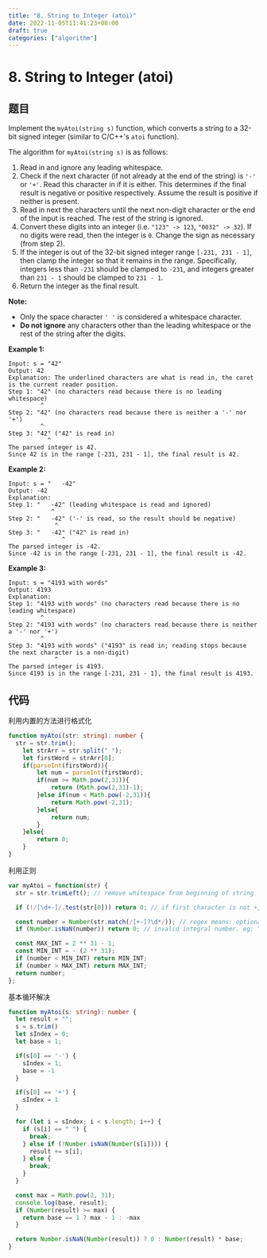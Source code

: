 ```yaml
---
title: "8. String to Integer (atoi)"
date: 2022-11-05T11:41:23+08:00
draft: true
categories: ["algorithm"]
---
```




# 8. String to Integer (atoi)



## 题目

Implement the `myAtoi(string s)` function, which converts a string to a 32-bit signed integer (similar to C/C++'s `atoi` function).

The algorithm for `myAtoi(string s)` is as follows:

1. Read in and ignore any leading whitespace.
2. Check if the next character (if not already at the end of the string) is `'-'` or `'+'`. Read this character in if it is either. This determines if the final result is negative or positive respectively. Assume the result is positive if neither is present.
3. Read in next the characters until the next non-digit character or the end of the input is reached. The rest of the string is ignored.
4. Convert these digits into an integer (i.e. `"123" -> 123`, `"0032" -> 32`). If no digits were read, then the integer is `0`. Change the sign as necessary (from step 2).
5. If the integer is out of the 32-bit signed integer range `[-231, 231 - 1]`, then clamp the integer so that it remains in the range. Specifically, integers less than `-231` should be clamped to `-231`, and integers greater than `231 - 1` should be clamped to `231 - 1`.
6. Return the integer as the final result.

**Note:**

- Only the space character `' '` is considered a whitespace character.
- **Do not ignore** any characters other than the leading whitespace or the rest of the string after the digits.

 

**Example 1:**

```
Input: s = "42"
Output: 42
Explanation: The underlined characters are what is read in, the caret is the current reader position.
Step 1: "42" (no characters read because there is no leading whitespace)
         ^
Step 2: "42" (no characters read because there is neither a '-' nor '+')
         ^
Step 3: "42" ("42" is read in)
           ^
The parsed integer is 42.
Since 42 is in the range [-231, 231 - 1], the final result is 42.
```

**Example 2:**

```
Input: s = "   -42"
Output: -42
Explanation:
Step 1: "   -42" (leading whitespace is read and ignored)
            ^
Step 2: "   -42" ('-' is read, so the result should be negative)
             ^
Step 3: "   -42" ("42" is read in)
               ^
The parsed integer is -42.
Since -42 is in the range [-231, 231 - 1], the final result is -42.
```

**Example 3:**

```
Input: s = "4193 with words"
Output: 4193
Explanation:
Step 1: "4193 with words" (no characters read because there is no leading whitespace)
         ^
Step 2: "4193 with words" (no characters read because there is neither a '-' nor '+')
         ^
Step 3: "4193 with words" ("4193" is read in; reading stops because the next character is a non-digit)
             ^
The parsed integer is 4193.
Since 4193 is in the range [-231, 231 - 1], the final result is 4193.
```

 



## 代码



利用内置的方法进行格式化

```typescript
function myAtoi(str: string): number {
  str = str.trim();
    let strArr = str.split(" ");
    let firstWord = strArr[0];
    if(parseInt(firstWord)){
        let num = parseInt(firstWord);
        if(num >= Math.pow(2,31)){
            return (Math.pow(2,31)-1);
        }else if(num < Math.pow(-2,31)){
            return Math.pow(-2,31);
        }else{
            return num;
        }
    }else{
        return 0;
    }  
}
```



利用正则

```typescript
var myAtoi = function(str) {
  str = str.trimLeft(); // remove whitespace from beginning of string

  if (!/[\d+-]/.test(str[0])) return 0; // if first character is not +,- or a digit

  const number = Number(str.match(/[+-]?\d*/)); // regex means: optional(+,-) follows by zero (case " +  514 " => expect 0) or more digits
  if (Number.isNaN(number)) return 0; // invalid integral number. eg: " +  514" => expect 0 (Number('+') => NaN)

  const MAX_INT = 2 ** 31 - 1;
  const MIN_INT = - (2 ** 31);
  if (number < MIN_INT) return MIN_INT;
  if (number > MAX_INT) return MAX_INT;
  return number;
};
```

基本循环解决

```typescript
function myAtoi(s: string): number {
  let result = "";
  s = s.trim()
  let sIndex = 0;
  let base = 1;

  if(s[0] == '-') {
    sIndex = 1;
    base = -1
  }

  if(s[0] == '+') {
    sIndex = 1
  }

  for (let i = sIndex; i < s.length; i++) {
    if (s[i] == " ") {
      break;
    } else if (!Number.isNaN(Number(s[i]))) {
      result += s[i];
    } else {
      break;
    }
  }

  const max = Math.pow(2, 31);
  console.log(base, result);
  if (Number(result) >= max) {
    return base == 1 ? max - 1 : -max
  }

  return Number.isNaN(Number(result)) ? 0 : Number(result) * base;
}
```